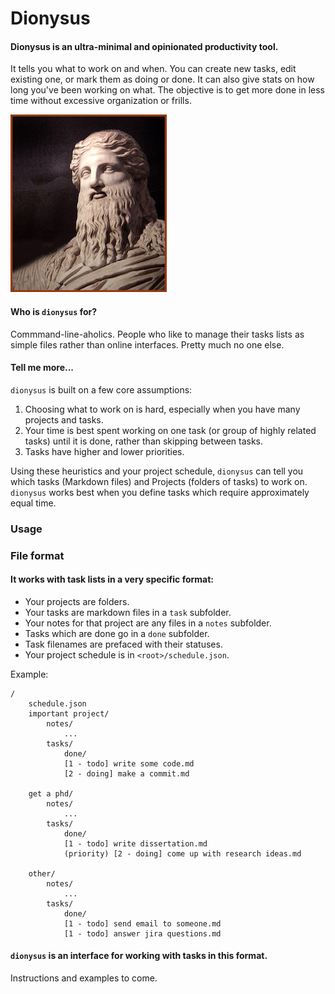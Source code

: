 # Dionysus

#### Dionysus is an ultra-minimal and opinionated productivity tool.
It tells you what to work on and when. You can create new tasks, edit existing one, 
or mark them as doing or done. It can also give stats on how long you've been working on what.
The objective is to get more done in less time without excessive organization or frills. 

![dionysus](./assets/dionysus.jpg)

#### Who is `dionysus` for?
Commmand-line-aholics. People who like to manage their tasks lists as simple
files rather than online interfaces. Pretty much no one else.


#### Tell me more...
`dionysus` is built on a few core assumptions:

1. Choosing what to work on is hard, especially when you have many projects and tasks.
2. Your time is best spent working on one task (or group of highly related tasks) until it is done, rather than skipping between tasks.
3. Tasks have higher and lower priorities.

Using these heuristics and your project schedule, `dionysus` can tell you which tasks (Markdown files) and Projects (folders of tasks) to work on. `dionysus` works best when you define tasks which require approximately equal time.




### Usage




### File format
#### It works with task lists in a very specific format:
- Your projects are folders. 
- Your tasks are markdown files in a `task` subfolder.
- Your notes for that project are any files in a `notes` subfolder.
- Tasks which are done go in a `done` subfolder.
- Task filenames are prefaced with their statuses.
- Your project schedule is in `<root>/schedule.json`.

Example:
```
/
    schedule.json
    important project/
        notes/
            ...
        tasks/
            done/
            [1 - todo] write some code.md
            [2 - doing] make a commit.md

    get a phd/
        notes/
            ...
        tasks/
            done/
            [1 - todo] write dissertation.md
            (priority) [2 - doing] come up with research ideas.md

    other/
        notes/
            ...
        tasks/
            done/
            [1 - todo] send email to someone.md
            [1 - todo] answer jira questions.md

```

#### `dionysus` is an interface for working with tasks in this format. 


Instructions and examples to come.
